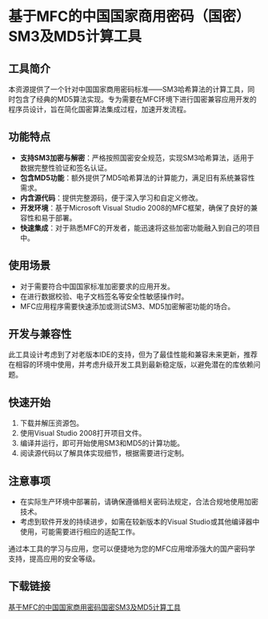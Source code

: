 # 基于MFC的中国国家商用密码（国密）SM3及MD5计算工具

## 工具简介
本资源提供了一个针对中国国家商用密码标准——SM3哈希算法的计算工具，同时包含了经典的MD5算法实现。专为需要在MFC环境下进行国密兼容应用开发的程序员设计，旨在简化国密算法集成过程，加速开发流程。

## 功能特点
- **支持SM3加密与解密**：严格按照国密安全规范，实现SM3哈希算法，适用于数据完整性验证和签名认证。
- **包含MD5功能**：额外提供了MD5哈希算法的计算能力，满足旧有系统兼容性需求。
- **内含源代码**：提供完整源码，便于深入学习和自定义修改。
- **开发环境**：基于Microsoft Visual Studio 2008的MFC框架，确保了良好的兼容性和易于部署。
- **快速集成**：对于熟悉MFC的开发者，能迅速将这些加密功能融入到自己的项目中。

## 使用场景
- 对于需要符合中国国家标准加密要求的应用开发。
- 在进行数据校验、电子文档签名等安全性敏感操作时。
- MFC应用程序需要快速添加或测试SM3、MD5加密解密功能的场合。

## 开发与兼容性
此工具设计考虑到了对老版本IDE的支持，但为了最佳性能和兼容未来更新，推荐在相容的环境中使用，并考虑升级开发工具到最新稳定版，以避免潜在的库依赖问题。

## 快速开始
1. 下载并解压资源包。
2. 使用Visual Studio 2008打开项目文件。
3. 编译并运行，即可开始使用SM3和MD5的计算功能。
4. 阅读源代码以了解具体实现细节，根据需要进行定制。

## 注意事项
- 在实际生产环境中部署前，请确保遵循相关密码法规定，合法合规地使用加密技术。
- 考虑到软件开发的持续进步，如需在较新版本的Visual Studio或其他编译器中使用，可能需要进行相应的适配工作。

通过本工具的学习与应用，您可以便捷地为您的MFC应用增添强大的国产密码学支持，提高应用的安全等级。

## 下载链接

[基于MFC的中国国家商用密码国密SM3及MD5计算工具](https://pan.quark.cn/s/10f0d09f60ad)